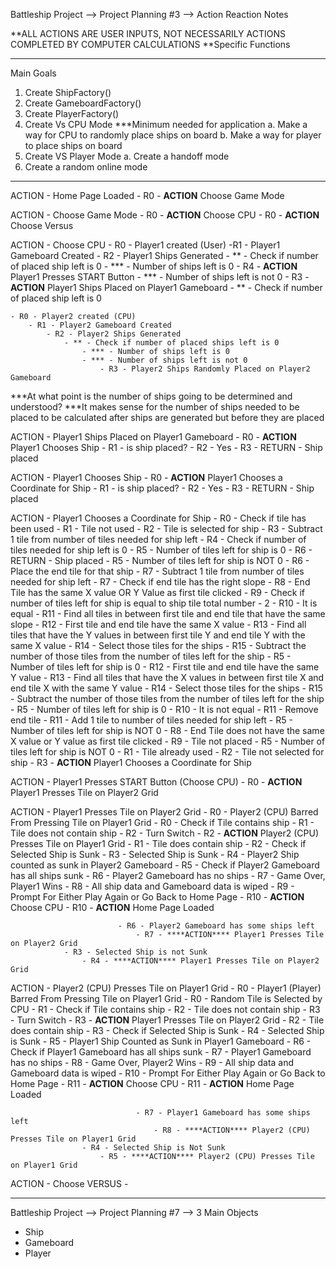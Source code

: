 Battleship Project --> Project Planning #3 --> Action Reaction Notes



**ALL ACTIONS ARE USER INPUTS, NOT NECESSARILY ACTIONS COMPLETED BY COMPUTER CALCULATIONS
**Specific Functions


--------------------------------------------------------------------------------------------

Main Goals  

1. Create ShipFactory()
2. Create GameboardFactory()
3. Create PlayerFactory()
4. Create Vs CPU Mode ***Minimum needed for application
    a. Make a way for CPU to randomly place ships on board
    b. Make a way for player to place ships on board
5. Create VS Player Mode
    a. Create a handoff mode
6. Create a random online mode






---------------------------------------------------------------------------------------------

ACTION - Home Page Loaded
    - R0 - ****ACTION**** Choose Game Mode
    

ACTION - Choose Game Mode
    - R0 - ****ACTION**** Choose CPU
    - R0 - ****ACTION**** Choose Versus


ACTION - Choose CPU
    - R0 - Player1 created (User)
        -R1 - Player1 Gameboard Created
            - R2 - Player1 Ships Generated
                - ** - Check if number of placed ship left is 0
                    - *** - Number of ships left is 0
                        - R4 - ****ACTION**** Player1 Presses START Button
                    - *** - Number of ships left is not 0
                        - R3 - ****ACTION**** Player1 Ships Placed on Player1 Gameboard
                            - ** - Check if number of placed ship left is 0
                            

    - R0 - Player2 created (CPU)
        - R1 - Player2 Gameboard Created 
            - R2 - Player2 Ships Generated
                - ** - Check if number of placed ships left is 0
                    - *** - Number of ships left is 0
                    - *** - Number of ships left is not 0  
                        - R3 - Player2 Ships Randomly Placed on Player2 Gameboard


***At what point is the number of ships going to be determined and understood?
***It makes sense for the number of ships needed to be placed to be calculated after ships are generated but before they are placed


ACTION - Player1 Ships Placed on Player1 Gameboard
    - R0 - ****ACTION**** Player1 Chooses Ship 
        - R1 - is ship placed?
            - R2 - Yes
                - R3 - RETURN - Ship placed


ACTION - Player1 Chooses Ship 
    - R0 - ****ACTION**** Player1 Chooses a Coordinate for Ship
        - R1 - is ship placed?
            - R2 - Yes
                - R3 - RETURN - Ship placed


ACTION - Player1 Chooses a Coordinate for Ship
    - R0 - Check if tile has been used
        - R1 - Tile not used
            - R2 - Tile is selected for ship
                - R3 - Subtract 1 tile from number of tiles needed for ship left
                    - R4 - Check if number of tiles needed for ship left is 0
                        - R5 - Number of tiles left for ship is 0
                            - R6 - RETURN - Ship placed
                        - R5 - Number of tiles left for ship is NOT 0
                            - R6 - Place the end tile for that ship
                                - R7 - Subtract 1 tile from number of tiles needed for ship left
                                - R7 - Check if end tile has the right slope
                                    - R8 - End Tile has the same X value OR Y Value as first tile clicked
                                        - R9 - Check if number of tiles left for ship is equal to ship tile total number - 2
                                            - R10 - It is equal
                                                - R11 - Find all tiles in between first tile and end tile that have the same slope
                                                    - R12 - First tile and end tile have the same X value
                                                        - R13 - Find all tiles that have the Y values in between first tile Y and end tile Y with the same X value
                                                            - R14 - Select those tiles for the ships
                                                                - R15 - Subtract the number of those tiles from the number of tiles left for the ship
                                                                - R5 - Number of tiles left for ship is  0
                                                    - R12 - First tile and end tile have the same Y value
                                                        - R13 - Find all tiles that have the X values in between first tile X and end tile X with the same Y value
                                                            - R14 - Select those tiles for the ships
                                                                - R15 - Subtract the number of those tiles from the number of tiles left for the ship
                                                                - R5 - Number of tiles left for ship is  0
                                            - R10 - It is not equal
                                                - R11 - Remove end tile
                                                - R11 - Add 1 tile to number of tiles needed for ship left
                                                - R5 - Number of tiles left for ship is NOT 0
                                    - R8 - End Tile does not have the same X value or Y value as first tile clicked
                                        - R9 - Tile not placed
                                        - R5 - Number of tiles left for ship is NOT 0
        - R1 - Tile already used
            - R2 - Tile not selected for ship
                - R3 - ****ACTION**** Player1 Chooses a Coordinate for Ship



ACTION - Player1 Presses START Button (Choose CPU)
    - R0 - ****ACTION**** Player1 Presses Tile on Player2 Grid 
        

ACTION - Player1 Presses Tile on Player2 Grid 
    - R0 - Player2 (CPU) Barred From Pressing Tile on Player1 Grid
    - R0 - Check if Tile contains ship
        - R1 - Tile does not contain ship
            - R2 - Turn Switch
            - R2 - ****ACTION**** Player2 (CPU) Presses Tile on Player1 Grid 
        - R1 - Tile does contain ship
            - R2 - Check if Selected Ship is Sunk
                - R3 - Selected Ship is Sunk
                    - R4 - Player2 Ship counted as sunk in Player2 Gameboard
                        - R5 - Check if Player2 Gameboard has all ships sunk
                            - R6 - Player2 Gameboard has no ships
                                - R7 - Game Over, Player1 Wins
                                    - R8 - All ship data and Gameboard data is wiped
                                        - R9 - Prompt For Either Play Again or Go Back to Home Page
                                            - R10 - ****ACTION**** Choose CPU
                                            - R10 - ****ACTION**** Home Page Loaded
                                        
                            - R6 - Player2 Gameboard has some ships left
                                - R7 - ****ACTION**** Player1 Presses Tile on Player2 Grid
                - R3 - Selected Ship is not Sunk
                    - R4 - ****ACTION**** Player1 Presses Tile on Player2 Grid


ACTION - Player2 (CPU) Presses Tile on Player1 Grid 
    - R0 - Player1 (Player) Barred From Pressing Tile on Player1 Grid
    - R0 - Random Tile is Selected by CPU
        - R1 - Check if Tile contains ship
            - R2 - Tile does not contain ship
                - R3 - Turn Switch
                - R3 - ****ACTION**** Player1 Presses Tile on Player2 Grid
            - R2 - Tile does contain ship
                - R3 - Check if Selected Ship is Sunk
                    - R4 - Selected Ship is Sunk
                        - R5 - Player1 Ship Counted as Sunk in Player1 Gameboard
                            - R6 - Check if Player1 Gameboard has all ships sunk
                                - R7 - Player1 Gameboard has no ships
                                    - R8 - Game Over, Player2 Wins
                                        - R9 - All ship data and Gameboard data is wiped
                                            - R10 - Prompt For Either Play Again or Go Back to Home Page
                                                - R11 - ****ACTION**** Choose CPU
                                                - R11 - ****ACTION**** Home Page Loaded

                                - R7 - Player1 Gameboard has some ships left
                                    - R8 - ****ACTION**** Player2 (CPU) Presses Tile on Player1 Grid
                    - R4 - Selected Ship is Not Sunk
                        - R5 - ****ACTION**** Player2 (CPU) Presses Tile on Player1 Grid


ACTION - Choose VERSUS
    -

--------------------------------------------------------------------------


Battleship Project --> Project Planning #7 --> 3 Main Objects
- Ship
- Gameboard
- Player


